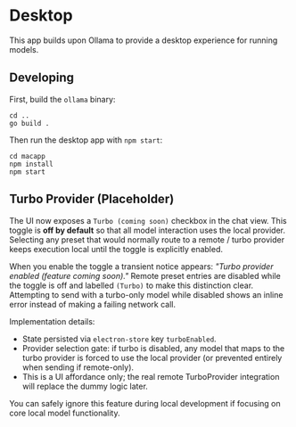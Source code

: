 # Desktop

This app builds upon Ollama to provide a desktop experience for running models.

## Developing

First, build the `ollama` binary:

```shell
cd ..
go build .
```

Then run the desktop app with `npm start`:

```shell
cd macapp
npm install
npm start
```

## Turbo Provider (Placeholder)

The UI now exposes a `Turbo (coming soon)` checkbox in the chat view. This toggle is **off by default** so that all model interaction uses the local provider. Selecting any preset that would normally route to a remote / turbo provider keeps execution local until the toggle is explicitly enabled.

When you enable the toggle a transient notice appears: *"Turbo provider enabled (feature coming soon)."* Remote preset entries are disabled while the toggle is off and labelled `(Turbo)` to make this distinction clear. Attempting to send with a turbo-only model while disabled shows an inline error instead of making a failing network call.

Implementation details:

- State persisted via `electron-store` key `turboEnabled`.
- Provider selection gate: if turbo is disabled, any model that maps to the turbo provider is forced to use the local provider (or prevented entirely when sending if remote-only).
- This is a UI affordance only; the real remote TurboProvider integration will replace the dummy logic later.

You can safely ignore this feature during local development if focusing on core local model functionality.
